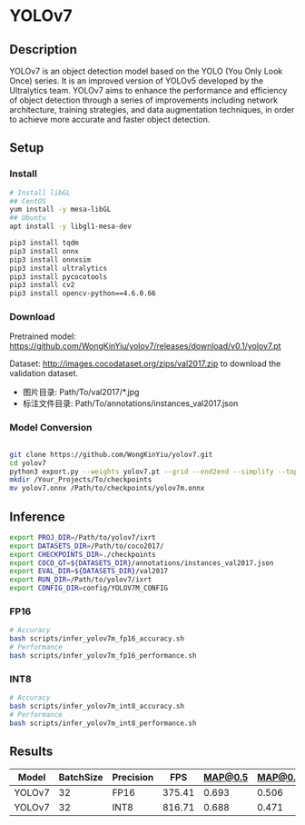 # YOLOv7

## Description

YOLOv7 is an object detection model based on the YOLO (You Only Look Once) series. It is an improved version of YOLOv5 developed by the Ultralytics team. YOLOv7 aims to enhance the performance and efficiency of object detection through a series of improvements including network architecture, training strategies, and data augmentation techniques, in order to achieve more accurate and faster object detection.

## Setup

### Install

```bash
# Install libGL
## CentOS
yum install -y mesa-libGL
## Ubuntu
apt install -y libgl1-mesa-dev

pip3 install tqdm
pip3 install onnx
pip3 install onnxsim
pip3 install ultralytics
pip3 install pycocotools
pip3 install cv2
pip3 install opencv-python==4.6.0.66
```

### Download

Pretrained model: <https://github.com/WongKinYiu/yolov7/releases/download/v0.1/yolov7.pt>

Dataset: <http://images.cocodataset.org/zips/val2017.zip> to download the validation dataset.
  - 图片目录: Path/To/val2017/*.jpg
  - 标注文件目录: Path/To/annotations/instances_val2017.json

### Model Conversion
```bash

git clone https://github.com/WongKinYiu/yolov7.git
cd yolov7
python3 export.py --weights yolov7.pt --grid --end2end --simplify --topk-all 100 --iou-thres 0.65 --conf-thres 0.35 --img-size 640 640 --max-wh 640 --batch-size 32
mkdir /Your_Projects/To/checkpoints
mv yolov7.onnx /Path/to/checkpoints/yolov7m.onnx
```

## Inference
```bash
export PROJ_DIR=/Path/to/yolov7/ixrt
export DATASETS_DIR=/Path/to/coco2017/
export CHECKPOINTS_DIR=./checkpoints
export COCO_GT=${DATASETS_DIR}/annotations/instances_val2017.json
export EVAL_DIR=${DATASETS_DIR}/val2017
export RUN_DIR=/Path/to/yolov7/ixrt
export CONFIG_DIR=config/YOLOV7M_CONFIG
```
### FP16

```bash
# Accuracy
bash scripts/infer_yolov7m_fp16_accuracy.sh
# Performance
bash scripts/infer_yolov7m_fp16_performance.sh
```

### INT8
```bash
# Accuracy
bash scripts/infer_yolov7m_int8_accuracy.sh
# Performance
bash scripts/infer_yolov7m_int8_performance.sh
```

## Results

Model   |BatchSize  |Precision |FPS      |MAP@0.5   |MAP@0.5:0.95 |
--------|-----------|----------|---------|----------|-------------|
YOLOv7  |    32     |   FP16   | 375.41  |  0.693   |  0.506      |
YOLOv7  |    32     |   INT8   | 816.71  |  0.688   |  0.471      |